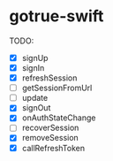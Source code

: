 # gotrue-swift

TODO:

- [x] signUp
- [x] signIn
- [x] refreshSession
- [ ] getSessionFromUrl
- [ ] update
- [x] signOut
- [x] onAuthStateChange
- [ ] recoverSession
- [x] removeSession
- [x] callRefreshToken
